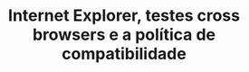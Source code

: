 ---
layout: redirect
category: blog caelum
title: Internet Explorer, testes cross browsers e a política de compatibilidade
originalURI: http://blog.caelum.com.br/internet-explorer-testes-cross-browsers-e-a-politica-de-compatibilidade/
---